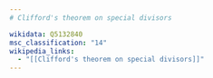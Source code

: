 ```yaml
---
# Clifford's theorem on special divisors

wikidata: Q5132840
msc_classification: "14"
wikipedia_links:
  - "[[Clifford's theorem on special divisors]]"
---
```


